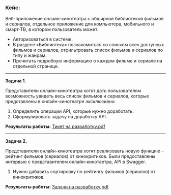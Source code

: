 ### **Кейс:**

Веб-приложение онлайн-кинотеатра с обширной библиотекой фильмов и сериалов, отдельное приложение для компьютера, мобильного и смарт-ТВ, в котором пользователь может:

- Авторизоваться в системе.
- В разделе «Библиотека» познакомиться со списком всех доступных фильмов и сериалов, отфильтровать список фильмов и сериалов по типу и жанрам.
- Прочитать подробную информацию о каждом фильме и сериале на отдельной странице.
___

**Задача 1.**

Представители онлайн-кинотеатра хотят дать пользователям возможность увидеть весь список фильмов и сериалов, которые представлены в онлайн-кинотеатре *эксклюзивно*:

1. Определить операции API, которые нужно доработать.
2. Сформулировать задачу на доработку API. 

**Результаты работы:** [Тикет на разработку.pdf](https://github.com/TatianaMarutko/Portfolio/blob/main/YandexPracticum/%D0%A2%D0%B8%D0%BA%D0%B5%D1%82%D1%8B%20%D0%BD%D0%B0%20%D1%80%D0%B0%D0%B7%D1%80%D0%B0%D0%B1%D0%BE%D1%82%D0%BA%D1%83/%D0%A2%D0%B8%D0%BA%D0%B5%D1%82%20%D0%BD%D0%B0%20%D1%80%D0%B0%D0%B7%D1%80%D0%B0%D0%B1%D0%BE%D1%82%D0%BA%D1%83.pdf)
___ 

**Задача 2.**

Представители онлайн-кинотеатра хотят реализовать новую функцию - рейтинг фильмов (сериалов) от кинокритиков. 
Были предоставлены интервью с представителем онлайн-кинотаетра, API в Swagger.

1. Нужно дабавить сортировку по рейтингу фильмов (сериалов) от кинокритиков.


**Результаты работы:** [Задачи на разработку.pdf](https://github.com/TatianaMarutko/Portfolio/blob/main/YandexPracticum/%D0%A2%D0%B8%D0%BA%D0%B5%D1%82%D1%8B%20%D0%BD%D0%B0%20%D1%80%D0%B0%D0%B7%D1%80%D0%B0%D0%B1%D0%BE%D1%82%D0%BA%D1%83/%D0%97%D0%B0%D0%B4%D0%B0%D1%87%D0%B8%20%D0%BD%D0%B0%20%D1%80%D0%B0%D0%B7%D1%80%D0%B0%D0%B1%D0%BE%D1%82%D0%BA%D1%83.pdf)
